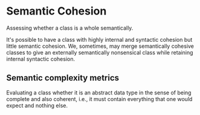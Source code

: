 # Semantic Cohesion

Assessing whether a class is a whole semantically.

It's possible to have a class with highly internal and syntactic cohesion but little semantic cohesion. We, sometimes, may merge semantically cohesive classes to give an externally semantically nonsensical class while retaining internal syntactic cohesion.

## Semantic complexity metrics

Evaluating a class whether it is an abstract data type in the sense of being complete and also coherent, i.e., it must contain everything that one would expect and nothing else.



